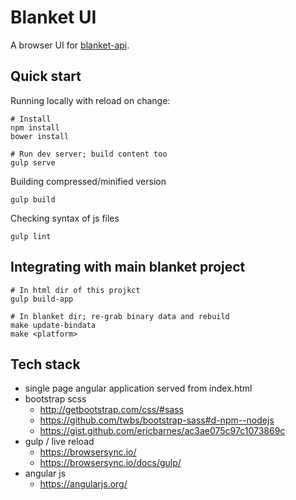 # Blanket UI

A browser UI for [blanket-api](https://github.com/turtlemonvh/blanket-api).

## Quick start

Running locally with reload on change:

    # Install
    npm install
    bower install

    # Run dev server; build content too
    gulp serve

Building compressed/minified version

    gulp build

Checking syntax of js files

    gulp lint

## Integrating with main blanket project

    # In html dir of this projkct
    gulp build-app

    # In blanket dir; re-grab binary data and rebuild
    make update-bindata
    make <platform>

## Tech stack

* single page angular application served from index.html
* bootstrap scss
    * http://getbootstrap.com/css/#sass
    * https://github.com/twbs/bootstrap-sass#d-npm--nodejs
    * https://gist.github.com/ericbarnes/ac3ae075c97c1073869c
* gulp / live reload
    * https://browsersync.io/
    * https://browsersync.io/docs/gulp/
* angular js
    * https://angularjs.org/
